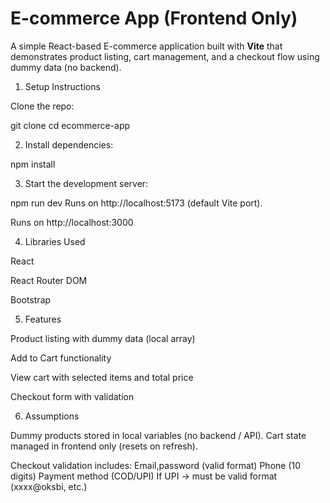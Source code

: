 # E-commerce App (Frontend Only)

A simple React-based E-commerce application built with **Vite** that demonstrates product listing, cart management, and a checkout flow using dummy data (no backend).

1. Setup Instructions

Clone the repo:

git clone <repo-url>
cd ecommerce-app


2. Install dependencies:

npm install


3. Start the development server:

npm run dev
Runs on http://localhost:5173 (default Vite port).


Runs on http://localhost:3000

4. Libraries Used

React

React Router DOM

Bootstrap

5. Features

Product listing with dummy data (local array)

Add to Cart functionality

View cart with selected items and total price

Checkout form with validation

6. Assumptions

Dummy products stored in local variables (no backend / API).
Cart state managed in frontend only (resets on refresh).

Checkout validation includes:
Email,password (valid format)
Phone (10 digits)
Payment method (COD/UPI)
If UPI → must be valid format (xxxx@oksbi, etc.)



